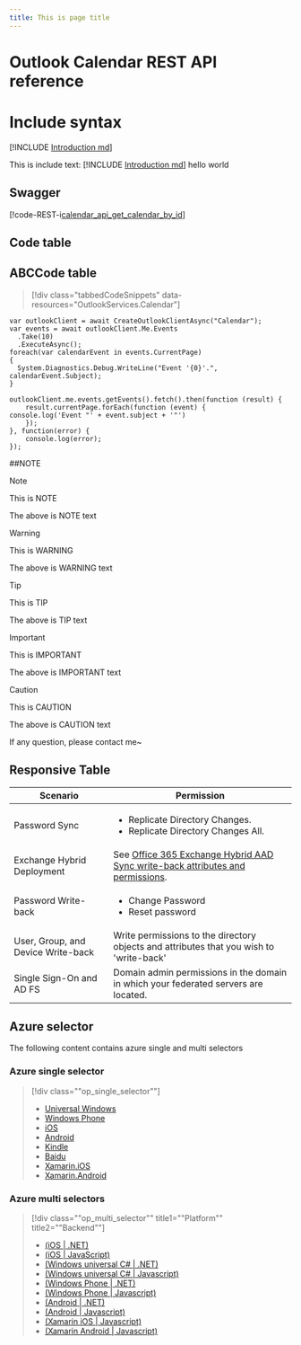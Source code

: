 ```yaml
---
title: This is page title
---
```


# Outlook Calendar REST API reference

# Include syntax
[!INCLUDE [Introduction md](introduction.md)]

This is include text: [!INCLUDE [Introduction md](introduction.md)] hello world

## <a id="Swagger"> </a> Swagger


[!code-REST-i[calendar_api_get_calendar_by_id](trydata/calendar_api_get_calendar_by_id.json)]

## <a id="Code_table"> </a>Code table

## <a id="ABCCodefasdfasdf_table" />ABCCode table

> [!div class="tabbedCodeSnippets" data-resources="OutlookServices.Calendar"]
```cs-i
var outlookClient = await CreateOutlookClientAsync("Calendar");
var events = await outlookClient.Me.Events
  .Take(10)
  .ExecuteAsync();
foreach(var calendarEvent in events.CurrentPage)
{
  System.Diagnostics.Debug.WriteLine("Event '{0}'.", calendarEvent.Subject);
}
```
```javascript-i
outlookClient.me.events.getEvents().fetch().then(function (result) {
    result.currentPage.forEach(function (event) {
console.log('Event "' + event.subject + '"')
    });
}, function(error) {
    console.log(error);
});
```

##NOTE
> [!NOTE]
> This is NOTE

The above is NOTE text

> [!WARNING]
> This is WARNING

The above is WARNING text

> [!TIP]
> This is TIP

The above is TIP text

> [!IMPORTANT]
> This is IMPORTANT

The above is IMPORTANT text

> [!CAUTION]
> This is CAUTION

The above is CAUTION text

If any question, please contact me~

## <a> </a>Responsive Table
Scenario  |Permission
------------- | ------------- |
Password Sync| <ul><li>Replicate Directory Changes.</li>  <li>Replicate Directory Changes All.</li></ul>
Exchange Hybrid Deployment|See [Office 365 Exchange Hybrid AAD Sync write-back attributes and permissions](https://msdn.microsoft.com/library/azure/dn757602.aspx#exchange).
Password Write-back | <ul><li>Change Password</li><li>Reset password</li></ul>
User, Group, and Device Write-back|Write permissions to the directory objects and attributes that you wish to 'write-back'
Single Sign-On and AD FS| Domain admin permissions in the domain in which your federated servers are located. 

## Azure selector
The following content contains azure single and multi selectors
### Azure single selector
> [!div class=""op_single_selector""]
> * [Universal Windows](../articles/notification-hubs-windows-store-dotnet-get-started/.md)
> * [Windows Phone](../articles/notification-hubs-windows-phone-get-started/.md)
> * [iOS](../articles/notification-hubs-ios-get-started/.md)
> * [Android](../articles/notification-hubs-android-get-started/.md)
> * [Kindle](../articles/notification-hubs-kindle-get-started/.md)
> * [Baidu](../articles/notification-hubs-baidu-get-started/.md)
> * [Xamarin.iOS](../articles/partner-xamarin-notification-hubs-ios-get-started/.md)
> * [Xamarin.Android](../articles/partner-xamarin-notification-hubs-android-get-started/.md)
> 
> 

### Azure multi selectors
> [!div class=""op_multi_selector"" title1=""Platform"" title2=""Backend""]
> * [(iOS | .NET)](./mobile-services-dotnet-backend-ios-get-started-push.md)
> * [(iOS | JavaScript)](./mobile-services-javascript-backend-ios-get-started-push.md)
> * [(Windows universal C# | .NET)](./mobile-services-dotnet-backend-windows-universal-dotnet-get-started-push.md)
> * [(Windows universal C# | Javascript)](./mobile-services-javascript-backend-windows-universal-dotnet-get-started-push.md)
> * [(Windows Phone | .NET)](./mobile-services-dotnet-backend-windows-phone-get-started-push.md)
> * [(Windows Phone | Javascript)](./mobile-services-javascript-backend-windows-phone-get-started-push.md)
> * [(Android | .NET)](./mobile-services-dotnet-backend-android-get-started-push.md)
> * [(Android | Javascript)](./mobile-services-javascript-backend-android-get-started-push.md)
> * [(Xamarin iOS | Javascript)](./partner-xamarin-mobile-services-ios-get-started-push.md)
> * [(Xamarin Android | Javascript)](./partner-xamarin-mobile-services-android-get-started-push.md)
> 
> 
